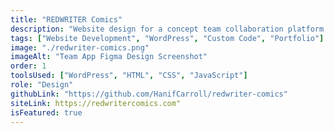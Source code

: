 ```yaml
---
title: "REDWRITER Comics"
description: "Website design for a concept team collaboration platform. This design also includes a beautiful blog."
tags: ["Website Development", "WordPress", "Custom Code", "Portfolio"]
image: "./redwriter-comics.png"
imageAlt: "Team App Figma Design Screenshot"
order: 1
toolsUsed: ["WordPress", "HTML", "CSS", "JavaScript"]
role: "Design"
githubLink: "https://github.com/HanifCarroll/redwriter-comics"
siteLink: https://redwritercomics.com"
isFeatured: true
---
```

